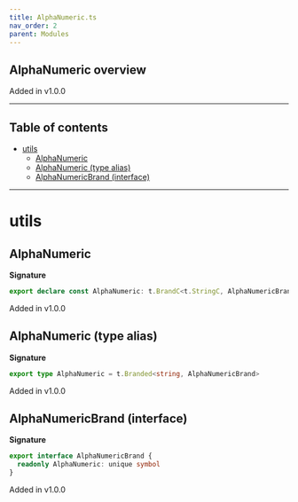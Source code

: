 ```yaml
---
title: AlphaNumeric.ts
nav_order: 2
parent: Modules
---
```


## AlphaNumeric overview

Added in v1.0.0

---

<h2 class="text-delta">Table of contents</h2>

- [utils](#utils)
  - [AlphaNumeric](#alphanumeric)
  - [AlphaNumeric (type alias)](#alphanumeric-type-alias)
  - [AlphaNumericBrand (interface)](#alphanumericbrand-interface)

---

# utils

## AlphaNumeric

**Signature**

```ts
export declare const AlphaNumeric: t.BrandC<t.StringC, AlphaNumericBrand>
```

Added in v1.0.0

## AlphaNumeric (type alias)

**Signature**

```ts
export type AlphaNumeric = t.Branded<string, AlphaNumericBrand>
```

Added in v1.0.0

## AlphaNumericBrand (interface)

**Signature**

```ts
export interface AlphaNumericBrand {
  readonly AlphaNumeric: unique symbol
}
```

Added in v1.0.0
